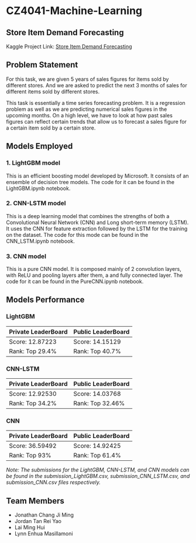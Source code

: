 # CZ4041-Machine-Learning

## Store Item Demand Forecasting
Kaggle Project Link: [Store Item Demand Forecasting](https://www.kaggle.com/c/demand-forecasting-kernels-only/overview)  

## Problem Statement
For this task, we are given 5 years of sales figures for items sold by different stores. And we are asked to predict the next 3 months of sales for different items sold by different stores. 

This task is essentially a time series forecasting problem. It is a regression problem as well as we are predicting numerical sales figures in the upcoming months. On a high level, we have to look at how past sales figures can reflect certain trends that allow us to forecast a sales figure for a certain item sold by a certain store. 

## Models Employed

### 1. LightGBM model
This is an efficient boosting model developed by Microsoft. It consists of an ensemble of decision tree models. The code for it can be found in the LightGBM.ipynb notebook.

### 2. CNN-LSTM model
This is a deep learning model that combines the strengths of both a Convolutional Neural Network (CNN) and Long short-term memory (LSTM). It uses the CNN for feature extraction followed by the LSTM for the training on the dataset. The code for this mode can be found in the CNN_LSTM.ipynb notebook.

### 3. CNN model
This is a pure CNN model. It is composed mainly of 2 convolution layers, with ReLU and pooling layers after them, a and fully connected layer. The code for it can be found in the PureCNN.ipynb notebook.

## Models Performance
### LightGBM
| Private LeaderBoard      | Public LeaderBoard |
| ----------- | ----------- |
| Score: 12.87223      | Score: 14.15129       |
| Rank: Top 29.4%  | Rank: Top 40.7%        |

### CNN-LSTM
| Private LeaderBoard      | Public LeaderBoard |
| ----------- | ----------- |
| Score: 12.92530     | Score: 14.03768      |
| Rank: Top 34.2%  | Rank: Top 32.46%       |

### CNN
| Private LeaderBoard      | Public LeaderBoard |
| ----------- | ----------- |
| Score: 36.59492     | Score: 14.92425      |
| Rank: Top 93%  | Rank: Top 61.4%      |

*Note: The submissions for the LightGBM, CNN-LSTM, and CNN models can be found in the submission_LightGBM.csv, submission_CNN_LSTM.csv, and submission_CNN.csv files respectively.*

## Team Members
* Jonathan Chang Ji Ming	
* Jordan Tan Rei Yao	
* Lai Ming Hui
* Lynn Enhua Masillamoni	


